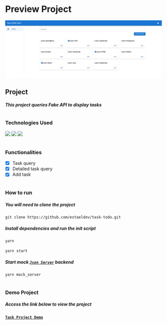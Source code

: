 # Preview Project

<img src=".github/preview.png" />

## Project

##### This project queries Fake API to display tasks

#

### Technologies Used

<div>
    <img width="30" src="https://cdn.jsdelivr.net/gh/devicons/devicon/icons/typescript/typescript-original.svg" />
    <img width="30" src="https://cdn.jsdelivr.net/gh/devicons/devicon/icons/react/react-original.svg" />
    <img width="30" src="https://cdn.jsdelivr.net/gh/devicons/devicon/icons/materialui/materialui-original.svg" />
</div>

#
  
### Functionalities
  - [X] Task query
  - [X] Detailed task query
  - [X] Add task

#

### How to run

##### You will need to clone the project

```
git clone https://github.com/estaeldev/task-todo.git
```

##### Install dependencies and run the init script

```
yarn

yarn start
```

##### Start mock [**`Json Server`**](https://www.npmjs.com/package/json-server) backend

```
yarn mock_server
```
#

### Demo Project

##### Access the link below to view the project

[**`Task Project Demo`**](https://task-todo-e7780.web.app/)

#
